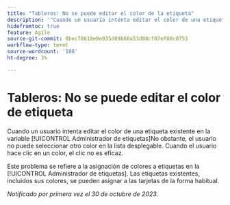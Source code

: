 ```yaml
---
title: "Tableros: No se puede editar el color de la etiqueta"
description: '"Cuando un usuario intenta editar el color de una etiqueta existente en el Administrador de etiquetas, el usuario no puede seleccionar otro color en la lista desplegable. Cuando el usuario hace clic en un color, el clic no es eficaz".'
hidefromtoc: true
feature: Agile
source-git-commit: 0bec78610e0e035d89b60a53d08cf07ef80c0753
workflow-type: tm+mt
source-wordcount: '108'
ht-degree: 3%

---
```



# Tableros: No se puede editar el color de etiqueta

Cuando un usuario intenta editar el color de una etiqueta existente en la variable [!UICONTROL Administrador de etiquetas]No obstante, el usuario no puede seleccionar otro color en la lista desplegable. Cuando el usuario hace clic en un color, el clic no es eficaz.

Este problema se refiere a la asignación de colores a etiquetas en la [!UICONTROL Administrador de etiquetas]. Las etiquetas existentes, incluidos sus colores, se pueden asignar a las tarjetas de la forma habitual.

_Notificado por primera vez el 30 de octubre de 2023._
